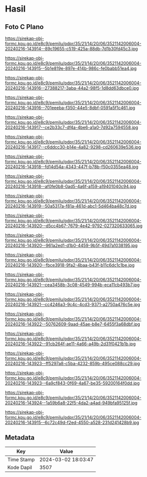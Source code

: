 # Hasil

## Foto C Plano

https://sirekap-obj-formc.kpu.go.id/e8c9/pemilu/pdpr/35/21/14/20/06/3521142006004-20240216-143914--89c19655-c519-425a-88db-7d1b30fd45c3.jpg

https://sirekap-obj-formc.kpu.go.id/e8c9/pemilu/pdpr/35/21/14/20/06/3521142006004-20240216-143915--5b1e819e-897e-414b-986c-fe0babb51ea4.jpg

https://sirekap-obj-formc.kpu.go.id/e8c9/pemilu/pdpr/35/21/14/20/06/3521142006004-20240216-143916--27388217-3aba-44a2-98f5-1d8dd63dbce0.jpg

https://sirekap-obj-formc.kpu.go.id/e8c9/pemilu/pdpr/35/21/14/20/06/3521142006004-20240216-143916--701eeeba-f350-44e5-8dbf-0591a5f1c461.jpg

https://sirekap-obj-formc.kpu.go.id/e8c9/pemilu/pdpr/35/21/14/20/06/3521142006004-20240216-143917--ce2b33c7-df4a-4be6-a1a0-7d92a7594558.jpg

https://sirekap-obj-formc.kpu.go.id/e8c9/pemilu/pdpr/35/21/14/20/06/3521142006004-20240216-143917--c6ddcc30-b14e-4a82-9298-cd260639e536.jpg

https://sirekap-obj-formc.kpu.go.id/e8c9/pemilu/pdpr/35/21/14/20/06/3521142006004-20240216-143918--fd14d54a-4343-447f-b78b-f50c0355ea48.jpg

https://sirekap-obj-formc.kpu.go.id/e8c9/pemilu/pdpr/35/21/14/20/06/3521142006004-20240216-143918--af0fe0b8-0ad5-4a6f-a159-a19401040c94.jpg

https://sirekap-obj-formc.kpu.go.id/e8c9/pemilu/pdpr/35/21/14/20/06/3521142006004-20240216-143919--50a5317a-f81a-461d-abc1-5d464ba48c7d.jpg

https://sirekap-obj-formc.kpu.go.id/e8c9/pemilu/pdpr/35/21/14/20/06/3521142006004-20240216-143920--d5cc4b67-7679-4e42-9792-027320633065.jpg

https://sirekap-obj-formc.kpu.go.id/e8c9/pemilu/pdpr/35/21/14/20/06/3521142006004-20240216-143920--961a2ed1-d1b0-4459-9b5f-49d7a1038195.jpg

https://sirekap-obj-formc.kpu.go.id/e8c9/pemilu/pdpr/35/21/14/20/06/3521142006004-20240216-143920--fbce3918-9fa2-4baa-b43f-b11c6dc1c1be.jpg

https://sirekap-obj-formc.kpu.go.id/e8c9/pemilu/pdpr/35/21/14/20/06/3521142006004-20240216-143921--cea3458b-3c08-4549-994b-eca11cb493b7.jpg

https://sirekap-obj-formc.kpu.go.id/e8c9/pemilu/pdpr/35/21/14/20/06/3521142006004-20240216-143921--cc4246a3-9c4c-4cd3-9371-a2750a476c5e.jpg

https://sirekap-obj-formc.kpu.go.id/e8c9/pemilu/pdpr/35/21/14/20/06/3521142006004-20240216-143922--50762609-9aad-45ae-b8e7-6455f3a68dbf.jpg

https://sirekap-obj-formc.kpu.go.id/e8c9/pemilu/pdpr/35/21/14/20/06/3521142006004-20240216-143922--91cb264f-ae11-4a66-a49b-2d31f0421b1b.jpg

https://sirekap-obj-formc.kpu.go.id/e8c9/pemilu/pdpr/35/21/14/20/06/3521142006004-20240216-143923--ff5297a8-c5ba-4232-859b-495ce088cc29.jpg

https://sirekap-obj-formc.kpu.go.id/e8c9/pemilu/pdpr/35/21/14/20/06/3521142006004-20240216-143923--6a9cf843-0f69-4a67-be35-59200164f0dd.jpg

https://sirekap-obj-formc.kpu.go.id/e8c9/pemilu/pdpr/35/21/14/20/06/3521142006004-20240216-143924--1a59b6a8-22f5-4da2-a4ad-949bfa95125f.jpg

https://sirekap-obj-formc.kpu.go.id/e8c9/pemilu/pdpr/35/21/14/20/06/3521142006004-20240216-143915--6c72c49d-f2ed-4550-a528-231d241428b9.jpg


## Metadata

| Key        | Value               |
| ---------- | ------------------- |
| Time Stamp | 2024-03-02 18:03:47 |
| Kode Dapil | 3507                |



